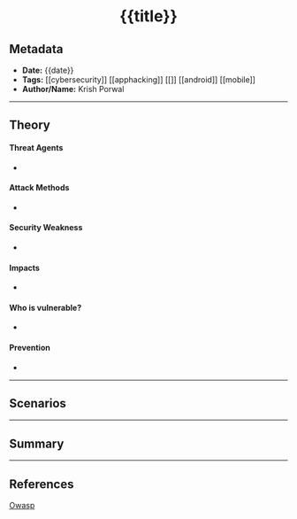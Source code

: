 <center><h1>{{title}}</h1></center>

## Metadata
- **Date:** {{date}}  
- **Tags:** [[cybersecurity]] [[apphacking]] [[]] [[android]] [[mobile]]
- **Author/Name:** Krish Porwal

---

## Theory
#### Threat Agents
- 

#### Attack Methods
- 

#### Security Weakness
- 

#### Impacts
- 

#### Who is vulnerable?
- 

#### Prevention
- 

---

## Scenarios


---

## Summary
> 

---

## References
[Owasp]()
